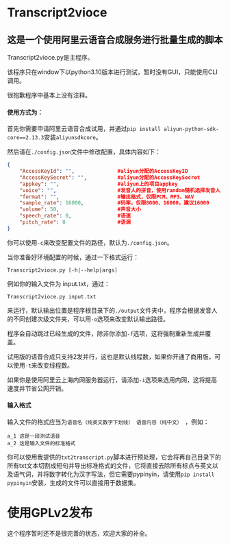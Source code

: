 # Transcript2vioce

## 这是一个使用阿里云语音合成服务进行批量生成的脚本

Transcript2vioce.py是主程序。

该程序只在window下以python3.10版本进行测试，暂时没有GUI，只能使用CLI调用。

很抱歉程序中基本上没有注释。

#### 使用方式为：

首先你需要申请阿里云语音合成试用，并通过`pip install aliyun-python-sdk-core==2.13.3`安装`aliyunsdkcore`。

然后请在`./config.json`文件中修改配置，具体内容如下：

```json
{
    "AccessKeyId": "",				#aliyun分配的AccessKeyID
    "AccessKeySecret": "",			#aliyun分配的AccessKeySecret
    "appkey": "",					#aliyun上的项目appkey
    "voice": "",					#发音人的拼音，使用random随机选择发音人
    "format": "",					#输出格式，仅限PCM、MP3、WAV
    "sample_rate": 16000,			#码率，仅限8000、16000，建议16000
    "volume": 50,					#声音大小
    "speech_rate": 0,				#语速
    "pitch_rate": 0					#语调
}
```

你可以使用`-c`来改变配置文件的路径，默认为`./config.json`。

当你准备好环境配置的时候，通过一下格式运行：

```Transcript2vioce.py [-h|--help|args] ```

例如你的输入文件为 input.txt，通过：

```Transcript2vioce.py input.txt```

来运行，默认输出位置是程序根目录下的`./output`文件夹中，程序会根据发音人的不同创建次级文件夹，可以用`-o`选项来改变默认输出路径。

程序会自动跳过已经生成的文件，除非你添加`-f`选项，这将强制重新生成并覆盖。

试用版的语音合成只支持2发并行，这也是默认线程数，如果你开通了商用版，可以使用`-t`来改变线程数。

如果你是使用阿里云上海内网服务器运行，请添加`-i`选项来选用内网，这将提高速度并节省公网开销。

#### 输入格式

输入文件的格式应当为`语音名（纯英文数字下划线） 语音内容（纯中文） `，例如：

```
a_1 这是一段测试语音
a_2 这是输入文件的标准格式
```

你可以使用我提供的`txt2transcript.py`脚本进行预处理，它会将再自己目录下的所有txt文本切割成短句并导出标准格式的文件，它将直接去除所有标点与英文以及语气词，并将数字转化为汉字写法，但它需要pypinyin，请使用`pip install pypinyin`安装，生成的文件可以直接用于数据集。

# 使用GPLv2发布

这个程序暂时还不是很完善的状态，欢迎大家的补全。




